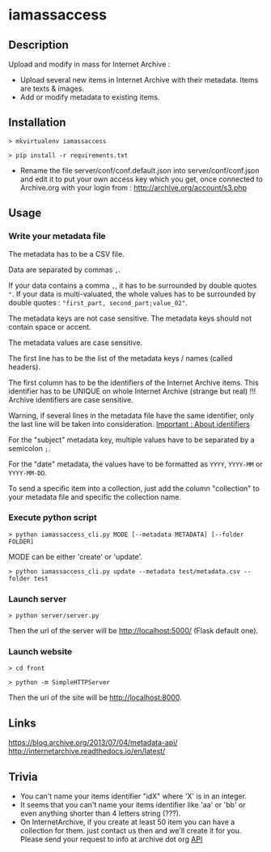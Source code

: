# iamassaccess

## Description
Upload and modify in mass for Internet Archive : 
- Upload several new items in Internet Archive with their metadata. Items are texts & images.
- Add or modify metadata to existing items.

## Installation
`> mkvirtualenv iamassaccess`

`> pip install -r requirements.txt`

- Rename the file server/conf/conf.default.json into server/conf/conf.json and edit it to put your own access key which you get, once connected to Archive.org with your login from : 
http://archive.org/account/s3.php


## Usage

### Write your metadata file
The metadata has to be a CSV file.

Data are separated by commas `,`.

If your data contains a comma `,`, it has to be surrounded by double quotes `"`. If your data is multi-valuated, the whole values has to be surrounded by double quotes : `"first_part, second_part;value_02"`.

The metadata keys are not case sensitive.
The metadata keys should not contain space or accent.

The metadata values are case sensitive.

The first line has to be the list of the metadata keys / names (called headers).

The first column has to be the identifiers of the Internet Archive items. This identifier has to be UNIQUE on whole Internet Archive (strange but real) !!! Archive identifiers are case sensitive.

Warning, if several lines in the metadata file have the same identifier, only the last line will be taken into consideration.
[Important : About identifiers](http://internetarchive.readthedocs.io/en/latest/metadata.html#archive-org-identifiers)

For the "subject" metadata key, multiple values have to be separated by a semicolon `;`.

For the "date" metadata, the values have to be formatted as `YYYY`, `YYYY-MM` or `YYYY-MM-DD`.

To send a specific item into a collection, just add the column "collection" to your metadata file and specific the collection name.


### Execute python script
`> python iamassaccess_cli.py MODE [--metadata METADATA] [--folder FOLDER]`

MODE can be either 'create' or 'update'.

`> python iamassaccess_cli.py update --metadata test/metadata.csv --folder test`


### Launch server
`> python server/server.py`

Then the url of the server will be <http://localhost:5000/> (Flask default one).

### Launch website
`> cd front`

`> python -m SimpleHTTPServer`

Then the url of the site will be <http://localhost:8000>.

## Links
<https://blog.archive.org/2013/07/04/metadata-api/>
<http://internetarchive.readthedocs.io/en/latest/>

## Trivia
- You can't name your items identifier "idX" where 'X' is in an integer.
- It seems that you can't name your items identifier like 'aa' or 'bb' or even anything shorter than 4 letters string (???).
- On InternetArchive, if you create at least 50 item you can have a collection for them. just contact us then and we'll create it for you. Please send your request to info at archive dot org [API](http://internetarchive.readthedocs.io/en/latest/metadata.html#collection)